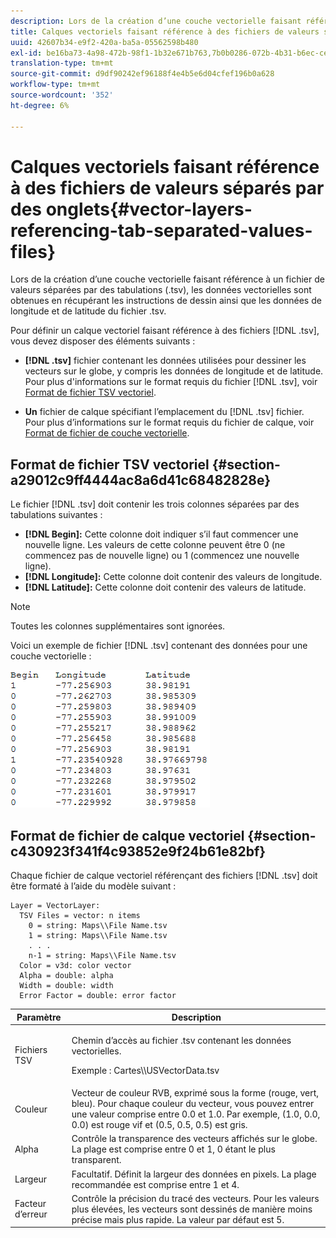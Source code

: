 ```yaml
---
description: Lors de la création d’une couche vectorielle faisant référence à un fichier de valeurs séparées par des tabulations (.tsv), les données vectorielles sont obtenues en récupérant les instructions de dessin ainsi que les données de longitude et de latitude du fichier .tsv.
title: Calques vectoriels faisant référence à des fichiers de valeurs séparés par des onglets
uuid: 42607b34-e9f2-420a-ba5a-05562598b480
exl-id: be16ba73-4a98-472b-98f1-1b32e671b763,7b0b0286-072b-4b31-b6ec-ced322da5236
translation-type: tm+mt
source-git-commit: d9df90242ef96188f4e4b5e6d04cfef196b0a628
workflow-type: tm+mt
source-wordcount: '352'
ht-degree: 6%

---
```


# Calques vectoriels faisant référence à des fichiers de valeurs séparés par des onglets{#vector-layers-referencing-tab-separated-values-files}

Lors de la création d’une couche vectorielle faisant référence à un fichier de valeurs séparées par des tabulations (.tsv), les données vectorielles sont obtenues en récupérant les instructions de dessin ainsi que les données de longitude et de latitude du fichier .tsv.

Pour définir un calque vectoriel faisant référence à des fichiers [!DNL .tsv], vous devez disposer des éléments suivants :

* **[!DNL .tsv]** fichier contenant les données utilisées pour dessiner les vecteurs sur le globe, y compris les données de longitude et de latitude. Pour plus d&#39;informations sur le format requis du fichier [!DNL .tsv], voir [Format de fichier TSV vectoriel](../../../../home/c-geo-oview/c-wk-img-lyrs/c-wk-vctr-lyrs/c-tab-sep-val-files.md#section-a29012c9ff4444ac8a6d41c68482828e).

* **Un** fichier de calque spécifiant l’emplacement du  [!DNL .tsv] fichier. Pour plus d’informations sur le format requis du fichier de calque, voir [Format de fichier de couche vectorielle](../../../../home/c-geo-oview/c-wk-img-lyrs/c-wk-vctr-lyrs/c-tab-sep-val-files.md#section-c430923f341f4c93852e9f24b61e82bf).

## Format de fichier TSV vectoriel {#section-a29012c9ff4444ac8a6d41c68482828e}

Le fichier [!DNL .tsv] doit contenir les trois colonnes séparées par des tabulations suivantes :

* **[!DNL Begin]:** Cette colonne doit indiquer s’il faut commencer une nouvelle ligne. Les valeurs de cette colonne peuvent être 0 (ne commencez pas de nouvelle ligne) ou 1 (commencez une nouvelle ligne).
* **[!DNL Longitude]:** Cette colonne doit contenir des valeurs de longitude.
* **[!DNL Latitude]:** Cette colonne doit contenir des valeurs de latitude.

>[!NOTE]
>
>Toutes les colonnes supplémentaires sont ignorées.

Voici un exemple de fichier [!DNL .tsv] contenant des données pour une couche vectorielle :

![](assets/tsv_vectorlayer.png)

## Format de fichier de calque vectoriel {#section-c430923f341f4c93852e9f24b61e82bf}

Chaque fichier de calque vectoriel référençant des fichiers [!DNL .tsv] doit être formaté à l’aide du modèle suivant :

```
Layer = VectorLayer:
  TSV Files = vector: n items
    0 = string: Maps\\File Name.tsv
    1 = string: Maps\\File Name.tsv
    . . .
    n-1 = string: Maps\\File Name.tsv
  Color = v3d: color vector
  Alpha = double: alpha
  Width = double: width
  Error Factor = double: error factor
```

<table id="table_152F73536AB9403AB43854B81D6A9A15"> 
 <thead> 
  <tr> 
   <th colname="col1" class="entry"> Paramètre </th> 
   <th colname="col2" class="entry"> Description </th> 
  </tr> 
 </thead>
 <tbody> 
  <tr> 
   <td colname="col1"> Fichiers TSV </td> 
   <td colname="col2"> <p>Chemin d’accès au fichier <span class="filepath"> .tsv</span> contenant les données vectorielles. </p> <p>Exemple : <span class="filepath"> Cartes\\USVectorData.tsv</span> </p> </td> 
  </tr> 
  <tr> 
   <td colname="col1"> Couleur </td> 
   <td colname="col2"> Vecteur de couleur RVB, exprimé sous la forme (rouge, vert, bleu). Pour chaque couleur du vecteur, vous pouvez entrer une valeur comprise entre 0.0 et 1.0. Par exemple, (1.0, 0.0, 0.0) est rouge vif et (0.5, 0.5, 0.5) est gris. </td> 
  </tr> 
  <tr> 
   <td colname="col1"> Alpha </td> 
   <td colname="col2"> Contrôle la transparence des vecteurs affichés sur le globe. La plage est comprise entre 0 et 1, 0 étant le plus transparent. </td> 
  </tr> 
  <tr> 
   <td colname="col1"> Largeur </td> 
   <td colname="col2"> Facultatif. Définit la largeur des données en pixels. La plage recommandée est comprise entre 1 et 4. </td> 
  </tr> 
  <tr> 
   <td colname="col1"> Facteur d’erreur </td> 
   <td colname="col2"> Contrôle la précision du tracé des vecteurs. Pour les valeurs plus élevées, les vecteurs sont dessinés de manière moins précise mais plus rapide. La valeur par défaut est 5. </td> 
  </tr> 
 </tbody> 
</table>
